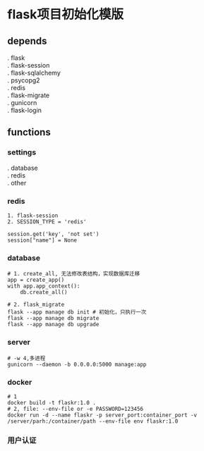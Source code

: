 # flask项目初始化模版

## depends
. flask  
. flask-session  
. flask-sqlalchemy  
. psycopg2  
. redis  
. flask-migrate  
. gunicorn  
. flask-login  

## functions

### settings
. database  
. redis  
. other  

### redis
```
1. flask-session
2. SESSION_TYPE = 'redis'

session.get('key', 'not set')
session["name"] = None
```

### database
```
# 1. create_all, 无法修改表结构，实现数据库迁移
app = create_app()
with app.app_context():
    db.create_all()

# 2. flask_migrate
flask --app manage db init # 初始化，只执行一次
flask --app manage db migrate
flask --app manage db upgrade
```
### server
```
# -w 4,多进程
gunicorn --daemon -b 0.0.0.0:5000 manage:app
```
### docker
```
# 1
docker build -t flaskr:1.0 .
# 2, file: --env-file or -e PASSWORD=123456
docker run -d --name flaskr -p server_port:container_port -v /server/parh:/container/path --env-file env flaskr:1.0
```

### 用户认证
```

```
